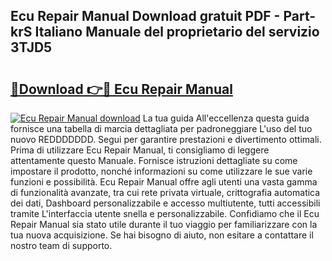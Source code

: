 ## Ecu Repair Manual Download gratuit PDF - Part-krS Italiano Manuale del proprietario del servizio 3TJD5

# <h2><a href="http://dfbghup.blite.top/?on=Ecu+Repair+Manual">🔗Download 👉🔴 Ecu Repair Manual</a></h2>

[![Ecu Repair Manual download](https://i.imgur.com/lujVjoI.png)](http://dfbghup.blite.top/?on=Ecu+Repair+Manual)
La tua guida All'eccellenza questa guida fornisce una tabella di marcia dettagliata per padroneggiare L'uso del tuo nuovo REDDDDDDD. Segui per garantire prestazioni e divertimento ottimali. Prima di utilizzare Ecu Repair Manual, ti consigliamo di leggere attentamente questo Manuale. Fornisce istruzioni dettagliate su come impostare il prodotto, nonché informazioni su come utilizzare le sue varie funzioni e possibilità. Ecu Repair Manual offre agli utenti una vasta gamma di funzionalità avanzate, tra cui rete privata virtuale, crittografia automatica dei dati, Dashboard personalizzabile e accesso multiutente, tutti accessibili tramite L'interfaccia utente snella e personalizzabile. Confidiamo che il Ecu Repair Manual sia stato utile durante il tuo viaggio per familiarizzare con la tua nuova acquisizione. Se hai bisogno di aiuto, non esitare a contattare il nostro team di supporto.
